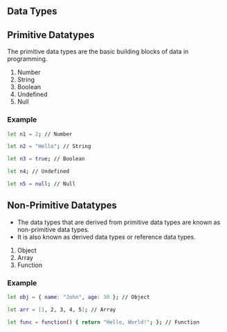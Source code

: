 ## Data Types


## **Primitive Datatypes**
The primitive data types are the basic building blocks of data in programming.
1. Number
2. String
3. Boolean
4. Undefined
5. Null

### Example
```bash
let n1 = 2; // Number

let n2 = "Hello"; // String

let n3 = true; // Boolean

let n4; // Undefined

let n5 = null; // Null
```

## **Non-Primitive Datatypes**
- The data types that are derived from primitive data types are known as non-primitive data types. 
- It is also known as derived data types or reference data types.

1. Object
2. Array
3. Function


### Example
```bash
let obj = { name: "John", age: 30 }; // Object

let arr = [1, 2, 3, 4, 5]; // Array

let func = function() { return "Hello, World!"; }; // Function
```

